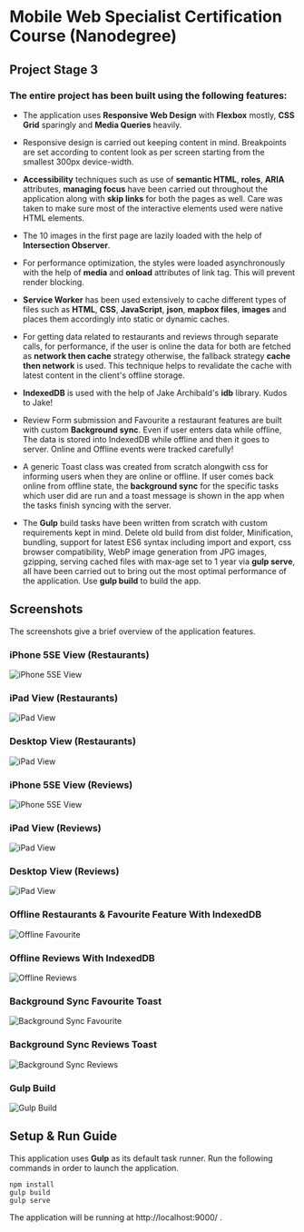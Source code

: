 # Mobile Web Specialist Certification Course (Nanodegree)

## Project Stage 3

### The entire project has been built using the following features:

* The application uses **Responsive Web Design** with **Flexbox** mostly, **CSS Grid** sparingly and **Media Queries** heavily.

* Responsive design is carried out keeping content in mind. Breakpoints are set according to content look as per screen starting from the smallest 300px device-width.

* **Accessibility** techniques such as use of **semantic HTML**, **roles**, **ARIA** attributes, **managing focus** have been carried out throughout the application along with **skip links** for both the pages as well. Care was taken to make sure most of the interactive elements used were native HTML elements.

* The 10 images in the first page are lazily loaded with the help of **Intersection Observer**.

* For performance optimization, the styles were loaded asynchronously with the help of **media** and **onload** attributes of link tag. This will prevent render blocking.

* **Service Worker** has been used extensively to cache different types of files such as **HTML**, **CSS**, **JavaScript**, **json**, **mapbox files**, **images** and places them accordingly into static or dynamic caches.

* For getting data related to restaurants and reviews through separate calls, for performance, if the user is online the data for both are fetched as **network then cache** strategy otherwise, the fallback strategy **cache then network** is used. This technique helps to revalidate the cache with latest content in the client's offline storage.

* **IndexedDB** is used with the help of Jake Archibald's **idb** library. Kudos to Jake!

* Review Form submission and Favourite a restaurant features are built with custom **Background sync**. Even if user enters data while offline, The data is stored into IndexedDB while offline and then it goes to server. Online and Offline events were tracked carefully!

* A generic Toast class was created from scratch alongwith css for informing users when they are online or offline. If user comes back online from offline state, the **background sync** for the specific tasks which user did are run and a toast message is shown in the app when the tasks finish syncing with the server.

* The **Gulp** build tasks have been written from scratch with custom requirements kept in mind. Delete old build from dist folder, Minification, bundling, support for latest ES6 syntax including import and export, css browser compatibility, WebP image generation from JPG images, gzipping, serving cached files with max-age set to 1 year via **gulp serve**, all have been carried out to bring out the most optimal performance of the application. Use **gulp build** to build the app.

## Screenshots

The screenshots give a brief overview of the application features.

### iPhone 5SE View (Restaurants)
![iPhone 5SE View](screenshots/iPhone-view.png)

### iPad View (Restaurants)
![iPad View](screenshots/iPad-view.png)

### Desktop View (Restaurants)
![iPad View](screenshots/desktop-view.png)

### iPhone 5SE View (Reviews)
![iPhone 5SE View](screenshots/iPhone-view-2.png)

### iPad View (Reviews)
![iPad View](screenshots/iPad-view-2.png)

### Desktop View (Reviews)
![iPad View](screenshots/desktop-view-2.png)

### Offline Restaurants & Favourite Feature With IndexedDB
![Offline Favourite](screenshots/offline-favourite.png)

### Offline Reviews With IndexedDB
![Offline Reviews](screenshots/offline-reviews.png)

### Background Sync Favourite Toast
![Background Sync Favourite](screenshots/background-sync-favourite.png)

### Background Sync Reviews Toast
![Background Sync Reviews](screenshots/background-sync-reviews.png)

### Gulp Build
![Gulp Build](screenshots/gulp-build.png)

## Setup & Run Guide

This application uses **Gulp** as its default task runner. Run the following commands in order to launch the application.

```
npm install
gulp build
gulp serve
```

The application will be running at http://localhost:9000/ .